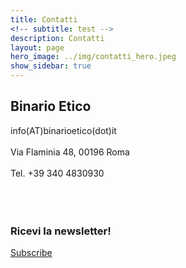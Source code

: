 ```yaml
---
title: Contatti
<!-- subtitle: test -->
description: Contatti
layout: page
hero_image: ../img/contatti_hero.jpeg
show_sidebar: true
---
```

## Binario Etico
<i class="fas fa-paper-plane"> </i> info(AT)binarioetico(dot)it  
<br>
<i class="fas fa-map-marker-alt"> </i> Via Flaminia 48, 00196 Roma  
<br>
<i class="fas fa-phone-alt"> </i> Tel. +39 340 4830930
<br>
<br>
<br>
<br>

### Ricevi la newsletter!
<i class="fas fa-newspaper"> </i> <a href="https://list.binarioetico.it" target="_blank">Subscribe</a>
